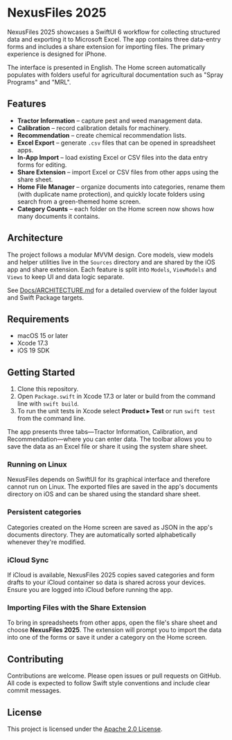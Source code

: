 # NexusFiles 2025

NexusFiles 2025 showcases a SwiftUI 6 workflow for collecting structured data and exporting it to Microsoft Excel. The app contains three data-entry forms and includes a share extension for importing files. The primary experience is designed for iPhone.

The interface is presented in English. The Home screen automatically populates with folders useful for agricultural documentation such as "Spray Programs" and "MRL".

## Features

- **Tractor Information** – capture pest and weed management data.
- **Calibration** – record calibration details for machinery.
- **Recommendation** – create chemical recommendation lists.
- **Excel Export** – generate `.csv` files that can be opened in spreadsheet apps.
- **In-App Import** – load existing Excel or CSV files into the data entry forms for editing.
- **Share Extension** – import Excel or CSV files from other apps using the share sheet.
- **Home File Manager** – organize documents into categories, rename them (with duplicate name protection), and quickly locate folders using search from a green-themed home screen.
- **Category Counts** – each folder on the Home screen now shows how many documents it contains.

## Architecture

The project follows a modular MVVM design. Core models, view models and helper utilities live in the `Sources` directory and are shared by the iOS app and share extension. Each feature is split into `Models`, `ViewModels` and `Views` to keep UI and data logic separate.

See [Docs/ARCHITECTURE.md](Docs/ARCHITECTURE.md) for a detailed overview of the folder layout and Swift Package targets.

## Requirements

- macOS 15 or later
- Xcode 17.3
- iOS 19 SDK

## Getting Started

1. Clone this repository.
2. Open `Package.swift` in Xcode 17.3 or later or build from the command line with `swift build`.
3. To run the unit tests in Xcode select **Product ▸ Test** or run `swift test` from the command line.


The app presents three tabs—Tractor Information, Calibration, and Recommendation—where you can enter data. The toolbar allows you to save the data as an Excel file or share it using the system share sheet.

### Running on Linux

NexusFiles depends on SwiftUI for its graphical interface and therefore cannot run on Linux. The exported files are saved in the app's documents directory on iOS and can be shared using the standard share sheet.

### Persistent categories

Categories created on the Home screen are saved as JSON in the app's documents directory. They are automatically sorted alphabetically whenever they're modified.

### iCloud Sync

If iCloud is available, NexusFiles 2025 copies saved categories and form drafts to your iCloud container so data is shared across your devices. Ensure you are logged into iCloud before running the app.

### Importing Files with the Share Extension

To bring in spreadsheets from other apps, open the file's share sheet and choose **NexusFiles 2025**. The extension will prompt you to import the data into one of the forms or save it under a category on the Home screen.


## Contributing

Contributions are welcome. Please open issues or pull requests on GitHub. All code is expected to follow Swift style conventions and include clear commit messages.

## License

This project is licensed under the [Apache 2.0 License](LICENSE).
